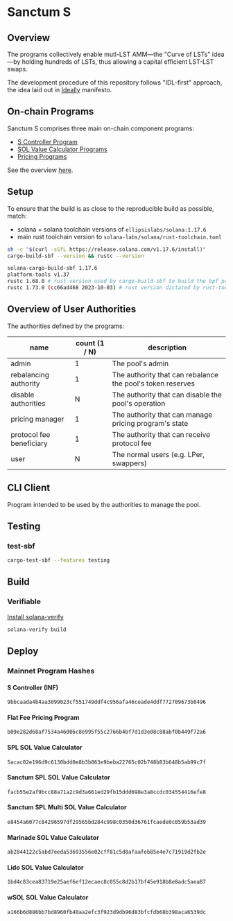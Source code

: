 # Sanctum S

## Overview

The programs collectively enable mutl-LST AMM—the "Curve of LSTs" idea—by holding hundreds of LSTs, thus allowing a capital efficient LST-LST swaps.

The development procedure of this repository follows "IDL-first" approach, the idea laid out in [Ideally](https://github.com/igneous-labs/ideally) manifesto.

## On-chain Programs

Sanctum S comprises three main on-chain component programs:

- [S Controller Program](./docs/s-controller-program/)
- [SOL Value Calculator Programs](./docs/sol-value-calculator-programs/)
- [Pricing Programs](./docs/pricing-programs/)

See the overview [here](./docs/).

## Setup

To ensure that the build is as close to the reproducible build as possible, match:

- solana + solana toolchain versions of `ellipsislabs/solana:1.17.6`
- main rust toolchain version to `solana-labs/solana/rust-toolchain.toml`

```sh
sh -c "$(curl -sSfL https://release.solana.com/v1.17.6/install)"
cargo-build-sbf --version && rustc --version

solana-cargo-build-sbf 1.17.6
platform-tools v1.37
rustc 1.68.0 # rust version used by cargo-build-sbf to build the bpf programs .so. solana currently has it locked to 1.68
rustc 1.73.0 (cc66ad468 2023-10-03) # rust version dictated by rust-toolchain.toml, used for building everything else
```

## Overview of User Authorities

The authorities defined by the programs:

| name                     | count (1 / N) | description                                                |
| ------------------------ | ------------- | ---------------------------------------------------------- |
| admin                    | 1             | The pool's admin                                           |
| rebalancing authority    | 1             | The authority that can rebalance the pool's token reserves |
| disable authorities      | N             | The authority that can disable the pool's operation        |
| pricing manager          | 1             | The authority that can manage pricing program's state      |
| protocol fee beneficiary | 1             | The authority that can receive protocol fee                |
| user                     | N             | The normal users (e.g. LPer, swappers)                     |

## CLI Client

Program intended to be used by the authorities to manage the pool.

## Testing

### test-sbf

```sh
cargo-test-sbf --features testing
```

## Build

### Verifiable

[Install solana-verify](https://github.com/Ellipsis-Labs/solana-verifiable-build/tree/master#installation)

```sh
solana-verify build
```

## Deploy

### Mainnet Program Hashes

#### S Controller (INF)

```
9bbcaada4b4aa3099023cf551749ddf4c956afa46ceade4ddf772709673b0496
```

#### Flat Fee Pricing Program

```
b09e282d68af7534a46006c8e995f55c2766b4bf7d1d3e08c88abf0b449f72a6
```

#### SPL SOL Value Calculator

```
5acac02e196d9c6130bdd0e8b3b063e9beba22765c02b748b83b648b5ab99c7f
```

#### Sanctum SPL SOL Value Calculator

```
facb55e2af9bcc88a71a2c9d3a661ed29fb15ddd698e3a8ccdc034554416efe8
```

#### Sanctum SPL Multi SOL Value Calculator

```
e8454a6077c84296597df29565bd284c998c0350d36761fcaede0c059b53ad39
```

#### Marinade SOL Value Calculator

```
ab2844122c5abd7eeda53693556e02cff81c5d8afaafeb85e4e7c71919d2fb2e
```

#### Lido SOL Value Calculator

```
1bd4c83cea83719e25aef6ef12ecaec8c055c8d2b17bf45e918b8e8adc5aea87
```

#### wSOL SOL Value Calculator

```
a166b6d886bb7bd8960fb40aa2efc3f923d9db96d83bfcfdb68b398aca6539dc
```
